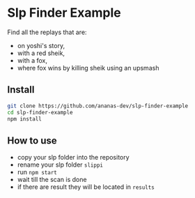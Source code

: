 # Slp Finder Example

Find all the replays that are:
+ on yoshi's story,
+ with a red sheik,
+ with a fox,
+ where fox wins by killing sheik using an upsmash

## Install

``` sh
git clone https://github.com/ananas-dev/slp-finder-example
cd slp-finder-example
npm install
```

## How to use

+ copy your slp folder into the repository
+ rename your slp folder `slippi`
+ run `npm start`
+ wait till the scan is done
+ if there are result they will be located in `results`
